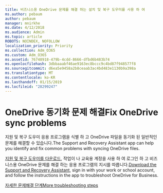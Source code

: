 ```yaml
---
title: 비즈니스용 OneDrive 문제를 해결 하는 설치 및 복구 도우미를 사용 하 여
ms.author: pebaum
author: pebaum
manager: mnirkhe
ms.date: 4/12/2018
ms.audience: Admin
ms.topic: article
ROBOTS: NOINDEX, NOFOLLOW
localization_priority: Priority
ms.collection: Adm_O365
ms.custom: Adm_O365
ms.assetid: 76748918-479b-4cdd-8666-dfbd6b483b74
ms.openlocfilehash: 3dbbaaabf46ae9163ec8bccc9c4bd87f948577f8
ms.sourcegitcommit: d6ea5e9458a2b8ceaab3ac4bd483e1130b9a398a
ms.translationtype: MT
ms.contentlocale: ko-KR
ms.lasthandoff: 01/15/2019
ms.locfileid: "28299247"
---
```

# <a name="fix-onedrive-sync-problems"></a><span data-ttu-id="055a6-102">OneDrive 동기화 문제 해결</span><span class="sxs-lookup"><span data-stu-id="055a6-102">Fix OneDrive sync problems</span></span>

<span data-ttu-id="055a6-103">지원 및 복구 도우미 응용 프로그램을 식별 하 고 OneDrive 파일을 동기화 된 일반적인 문제를 해결할 수 있습니다.</span><span class="sxs-lookup"><span data-stu-id="055a6-103">The Support and Recovery Assistant app can help you identify and fix common problems with syncing OneDrive files.</span></span> 
  
<span data-ttu-id="055a6-104">[지원 및 복구 도우미를 다운로드](https://aka.ms/sara), 작업이 나 교육용 계정을 사용 하 여 로그인 하 고 비즈니스용 OneDrive 문제를 해결 하는 응용 프로그램의 지시를 따릅니다.</span><span class="sxs-lookup"><span data-stu-id="055a6-104">[Download the Support and Recovery Assistant](https://aka.ms/sara), sign in with your work or school account, and follow the instructions in the app to troubleshoot OneDrive for Business.</span></span> 
  
[<span data-ttu-id="055a6-105">자세한 문제해결 단계</span><span class="sxs-lookup"><span data-stu-id="055a6-105">More troubleshooting steps</span></span>](https://go.microsoft.com/fwlink/?linkid=872097)
  

